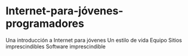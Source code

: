 # Internet-para-jóvenes-programadores
Una introducción a Internet para jóvenes
Un estilo de vida
Equipo
Sitios imprescindibles
Software imprescindible

